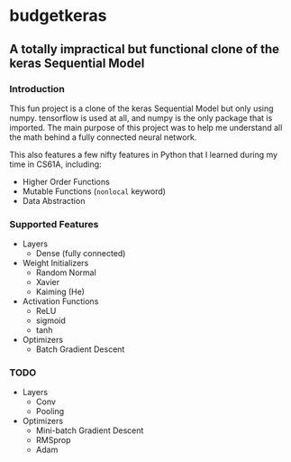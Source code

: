 # budgetkeras
## A totally impractical but functional clone of the keras Sequential Model
### Introduction
This fun project is a clone of the keras Sequential Model but only
using numpy. tensorflow is used at all, and numpy is the only package that is
imported. The main purpose of this project was to help me understand all the
math behind a fully connected neural network.

This also features a few nifty features in Python that I learned during my time
in CS61A, including: 
- Higher Order Functions
- Mutable Functions (`nonlocal` keyword)
- Data Abstraction

### Supported Features
- Layers
	- Dense (fully connected)
- Weight Initializers
	- Random Normal
	- Xavier
	- Kaiming (He)
- Activation Functions
	- ReLU
	- sigmoid
	- tanh
- Optimizers
	- Batch Gradient Descent

### TODO
- Layers
	- Conv
	- Pooling
- Optimizers
	- Mini-batch Gradient Descent
	- RMSprop
	- Adam